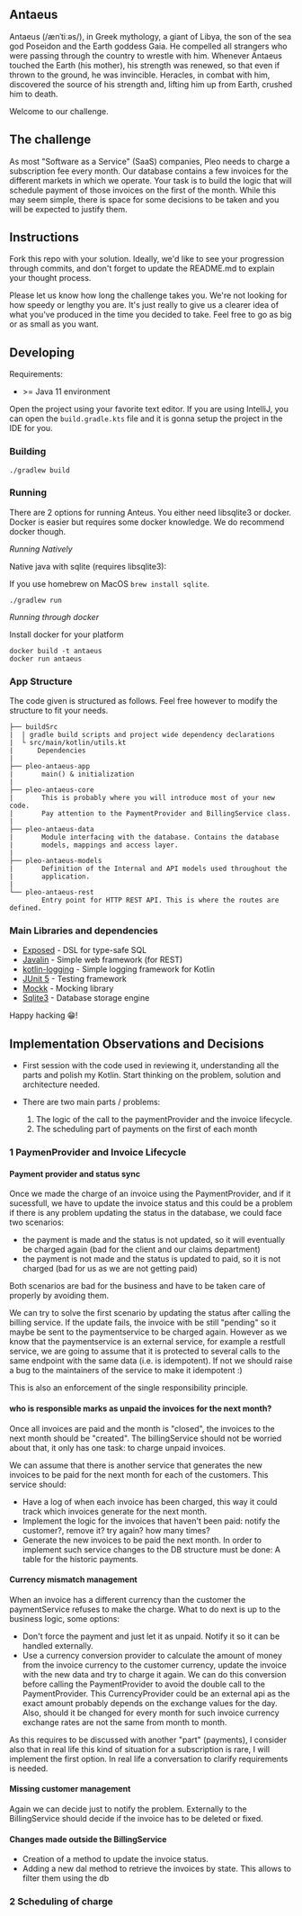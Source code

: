 ## Antaeus

Antaeus (/ænˈtiːəs/), in Greek mythology, a giant of Libya, the son of the sea god Poseidon and the Earth goddess Gaia. He compelled all strangers who were passing through the country to wrestle with him. Whenever Antaeus touched the Earth (his mother), his strength was renewed, so that even if thrown to the ground, he was invincible. Heracles, in combat with him, discovered the source of his strength and, lifting him up from Earth, crushed him to death.

Welcome to our challenge.

## The challenge

As most "Software as a Service" (SaaS) companies, Pleo needs to charge a subscription fee every month. Our database contains a few invoices for the different markets in which we operate. Your task is to build the logic that will schedule payment of those invoices on the first of the month. While this may seem simple, there is space for some decisions to be taken and you will be expected to justify them.

## Instructions

Fork this repo with your solution. Ideally, we'd like to see your progression through commits, and don't forget to update the README.md to explain your thought process.

Please let us know how long the challenge takes you. We're not looking for how speedy or lengthy you are. It's just really to give us a clearer idea of what you've produced in the time you decided to take. Feel free to go as big or as small as you want.

## Developing

Requirements:
- \>= Java 11 environment

Open the project using your favorite text editor. If you are using IntelliJ, you can open the `build.gradle.kts` file and it is gonna setup the project in the IDE for you.

### Building

```
./gradlew build
```

### Running

There are 2 options for running Anteus. You either need libsqlite3 or docker. Docker is easier but requires some docker knowledge. We do recommend docker though.

*Running Natively*

Native java with sqlite (requires libsqlite3):

If you use homebrew on MacOS `brew install sqlite`.

```
./gradlew run
```

*Running through docker*

Install docker for your platform

```
docker build -t antaeus
docker run antaeus
```

### App Structure
The code given is structured as follows. Feel free however to modify the structure to fit your needs.
```
├── buildSrc
|  | gradle build scripts and project wide dependency declarations
|  └ src/main/kotlin/utils.kt 
|      Dependencies
|
├── pleo-antaeus-app
|       main() & initialization
|
├── pleo-antaeus-core
|       This is probably where you will introduce most of your new code.
|       Pay attention to the PaymentProvider and BillingService class.
|
├── pleo-antaeus-data
|       Module interfacing with the database. Contains the database 
|       models, mappings and access layer.
|
├── pleo-antaeus-models
|       Definition of the Internal and API models used throughout the
|       application.
|
└── pleo-antaeus-rest
        Entry point for HTTP REST API. This is where the routes are defined.
```

### Main Libraries and dependencies
* [Exposed](https://github.com/JetBrains/Exposed) - DSL for type-safe SQL
* [Javalin](https://javalin.io/) - Simple web framework (for REST)
* [kotlin-logging](https://github.com/MicroUtils/kotlin-logging) - Simple logging framework for Kotlin
* [JUnit 5](https://junit.org/junit5/) - Testing framework
* [Mockk](https://mockk.io/) - Mocking library
* [Sqlite3](https://sqlite.org/index.html) - Database storage engine

Happy hacking 😁!


## Implementation Observations and Decisions

- First session with the code used in reviewing it, understanding all the parts and polish my Kotlin. Start thinking on 
the problem, solution and architecture needed. 

- There are two main parts / problems: 
  1) The logic of the call to the paymentProvider and the invoice lifecycle.
  2) The scheduling part of payments on the first of each month
 
### 1 PaymenProvider and Invoice Lifecycle
#### Payment provider and status sync

Once we made the charge of an invoice using the PaymentProvider, and if it sucessfull, we have to update the invoice
status and this could be a problem if there is any problem updating the status in the database, we could face two 
scenarios:
 
 - the payment is made and the status is not updated, so it will eventually be charged again (bad for the client and 
our claims department) 
 - the payment is not made and the status is updated to paid, so it is not charged (bad for us as we are not getting paid)

Both scenarios are bad for the business and have to be taken care of properly by avoiding them. 

We can try to solve the first scenario by updating the status after calling the billing service. If the update fails, the
invoice with be still "pending" so it maybe be sent to the paymentservice to be charged again.
However as we know that the paymentservice is an external service, for example a restfull service, we are going to 
assume that it is protected to several calls to the same endpoint with the same data (i.e. is idempotent).
If not we should raise a bug to the maintainers of the service to make it idempotent :)

This is also an enforcement of the single responsibility principle.

#### who is responsible marks as unpaid the invoices for the next month?

Once all invoices are paid and the month is "closed", the invoices to the next month should be "created". 
The billingService should not be worried about that, it only has one task: to charge unpaid invoices.

We can assume that there is another service that generates the new invoices to be paid for the next month for each of the
customers.
This service should:
- Have a log of when each invoice has been charged, this way it could track which invoices generate for the next month.
- Implement the logic for the invoices that haven't been paid: notify the customer?, remove it? try again? how many times?
- Generate the new invoices to be paid the next month.
In order to implement such service changes to the DB structure must be done: A table for the historic payments.

#### Currency mismatch management

When an invoice has a different currency than the customer the paymentService refuses to make the charge.
What to do next is up to the business logic, some options:
- Don't force the payment and just let it as unpaid. Notify it so it can be handled externally.
- Use a currency conversion provider to calculate the amount of money from the invoice currency to the customer currency,
update the invoice with the new data and try to charge it again. We can do this conversion before calling the PaymentProvider
to avoid the double call to the PaymentProvider. This CurrencyProvider could be an external api as the exact amount 
probably depends on the exchange values for the day. Also, should it be changed for every month for such invoice
currency exchange rates are not the same from month to month.

As this requires to be discussed with another "part" (payments), I consider also that in real life this kind of situation
for a subscription is rare, I will implement the first option. In real life a conversation to clarify requirements 
is needed.

#### Missing customer management

Again we can decide just to notify the problem. Externally to the BillingService should decide if the invoice has to be
deleted or fixed.

#### Changes made outside the BillingService
- Creation of a method to update the invoice status.
- Adding a new dal method to retrieve the invoices by state. This allows to filter them using the db

### 2 Scheduling of charge